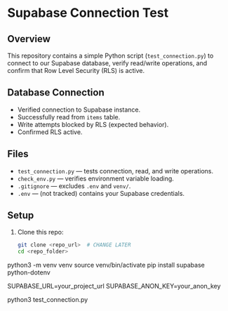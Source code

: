 # Supabase Connection Test

## Overview
This repository contains a simple Python script (`test_connection.py`) to connect to our Supabase database, verify read/write operations, and confirm that Row Level Security (RLS) is active.

## Database Connection
- Verified connection to Supabase instance.
- Successfully read from `items` table.
- Write attempts blocked by RLS (expected behavior).
- Confirmed RLS active.

## Files
- `test_connection.py` — tests connection, read, and write operations.
- `check_env.py` — verifies environment variable loading.
- `.gitignore` — excludes `.env` and `venv/`.
- `.env` — (not tracked) contains your Supabase credentials.

## Setup

1. Clone this repo:
   ```bash
   git clone <repo_url>  # CHANGE LATER
   cd <repo_folder> 


python3 -m venv venv
source venv/bin/activate
pip install supabase python-dotenv


SUPABASE_URL=your_project_url
SUPABASE_ANON_KEY=your_anon_key

python3 test_connection.py
